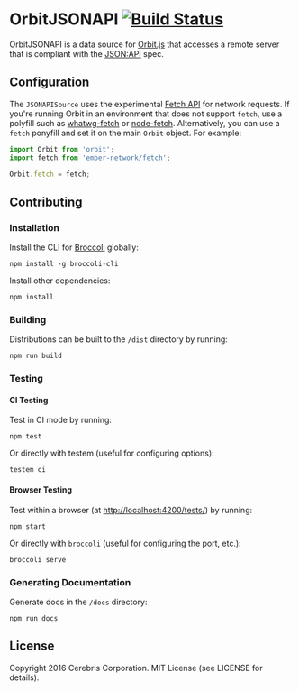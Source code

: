 # OrbitJSONAPI [![Build Status](https://secure.travis-ci.org/orbitjs/orbit-jsonapi.png?branch=master)](http://travis-ci.org/orbitjs/orbit-jsonapi)

OrbitJSONAPI is a data source for
[Orbit.js](https://github.com/orbitjs/orbit-core)
that accesses a remote server that is compliant with the
[JSON:API](http://jsonapi.org/) spec.

## Configuration

The `JSONAPISource` uses the experimental [Fetch
API](https://developer.mozilla.org/en-US/docs/Web/API/Fetch_API) for network
requests. If you're running Orbit in an environment that does not support
`fetch`, use a polyfill such as [whatwg-fetch](https://github.com/github/fetch)
or [node-fetch](https://github.com/bitinn/node-fetch). Alternatively, you can
use a `fetch` ponyfill and set it on the main `Orbit` object. For example:

```javascript
import Orbit from 'orbit';
import fetch from 'ember-network/fetch';

Orbit.fetch = fetch;
```

## Contributing

### Installation

Install the CLI for [Broccoli](https://github.com/broccolijs/broccoli) globally:

```
npm install -g broccoli-cli
```

Install other dependencies:

```
npm install
```

### Building

Distributions can be built to the `/dist` directory by running:

```
npm run build
```

### Testing

#### CI Testing

Test in CI mode by running:

```
npm test
```

Or directly with testem (useful for configuring options):

```
testem ci
```

#### Browser Testing

Test within a browser
(at [http://localhost:4200/tests/](http://localhost:4200/tests/)) by running:

```
npm start
```

Or directly with `broccoli` (useful for configuring the port, etc.):

```
broccoli serve
```

### Generating Documentation

Generate docs in the `/docs` directory:

```
npm run docs
```

## License

Copyright 2016 Cerebris Corporation. MIT License (see LICENSE for details).
